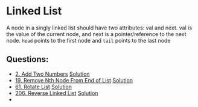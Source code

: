 # Linked List
A node in a singly linked list should have two attributes: val and next. val is the value of the current node, and next is a pointer/reference to the next node.
`head` points to the first node and `tail` points to the last node

## Questions:
- [2. Add Two Numbers](https://leetcode.com/problems/add-two-numbers/) [Solution]()
- [19. Remove Nth Node From End of List](https://leetcode.com/problems/remove-nth-node-from-end-of-list) [Solution](../../19-remove-nth-node-from-end-of-list/19-remove-nth-node-from-end-of-list.js)
- [61. Rotate List](https://leetcode.com/problems/rotate-list) [Solution](../../61-rotate-list/)
- [206. Reverse Linked List](https://leetcode.com/problems/reverse-linked-list) [Solution]()
- 